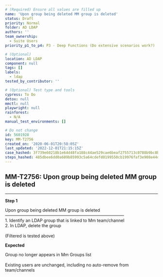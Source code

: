 ```yaml
---
# (Required) Ensure all values are filled up
name: 'Upon group being deleted MM group is deleted'
status: Draft
priority: Normal
folder: AD LDAP
authors: ''
team_ownership:
  - Suite Users
priority_p1_to_p4: P3 - Deep Functions (Do extensive scenarios work?)

# (Optional)
location: AD LDAP
component: null
tags: []
labels:
  - ldap
tested_by_contributor: ''

# (Optional) Test type and tools
cypress: To Do
detox: null
mmctl: null
playwright: null
rainforest:
  - N/A
manual_test_environments: []

# Do not change
id: 5601928
key: MM-T2756
created_on: '2020-06-01T20:58:05Z'
last_updated: '2022-12-01T21:15:15Z'
case_hashed: 3f739e60218b1e64d48fa188c44ae529cae6beaf2755713c0788b9bc8b155cc4076db2c64a99959aa29f0cf274897351
steps_hashed: 485dbee6dd0a609b85993c5a64cdefd0199550cb19976faf3e908e44dc2c0e1933425760db36d55b1cf087018eaa0e4b
---
```


<!-- (Auto-generated) Based on frontmatter's "key" and "name" -->

## MM-T2756: Upon group being deleted MM group is deleted

---

**Step 1**

Upon group being deleted MM group is deleted\
————————————————————————————\
1\. Identify an LDAP group that is linked to Mm team/channel\
2\. In LDAP, delete the group\
\
(Filtered is tested above)

**Expected**

Group no longer appears in Mm Groups list\
\
Existing users are unchanged, including no auto-remove from team/channels
